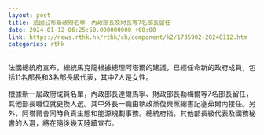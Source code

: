 ```yaml
---
layout: post
title: 法國公布新政府名單　內政部長及財長等7名部長留任
date: 2024-01-12 06:25:50.000000000 +08:00
link: https://news.rthk.hk/rthk/ch/component/k2/1735902-20240112.htm
categories: rthk
---
```


法國總統府宣布，總統馬克龍根據總理阿塔爾的建議，已經任命新的政府成員，包括11名部長和3名部長級代表，其中7人是女性。

根據新一屆政府成員名單，內政部長達爾馬寧、財政部長勒梅爾等7名部長留任，其他部長職位就更換人選。其中外長一職由執政黨復興黨總書記塞茹爾內接任。另外，阿塔爾會同時負責生態和能源規劃事務。總統府指，其他部長級代表及國務秘書的人選，將在隨後幾天陸續宣布。
